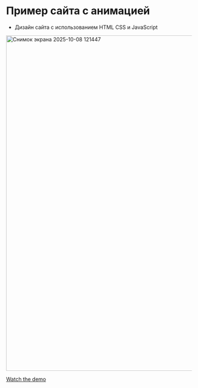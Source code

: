 # Пример сайта с анимацией

- Дизайн сайта с использованием HTML CSS и JavaScript

<img width="1602" height="910" alt="Снимок экрана 2025-10-08 121447" src="https://github.com/user-attachments/assets/c184409c-6a0c-4512-99b2-94991794098d" />

[Watch the demo](https://malinmaxim.github.io/Shop/)
